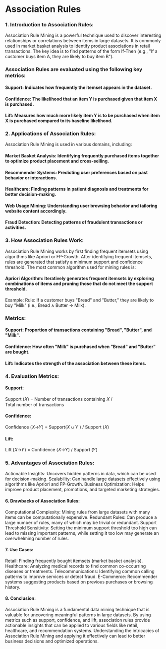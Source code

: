 # Association Rules
### 1. Introduction to Association Rules:
Association Rule Mining is a powerful technique used to discover interesting relationships or correlations between items in large datasets. It is commonly used in market basket analysis to identify product associations in retail transactions. The key idea is to find patterns of the form If-Then (e.g., "If a customer buys item A, they are likely to buy item B").

### Association Rules are evaluated using the following key metrics:

#### Support: Indicates how frequently the itemset appears in the dataset.
#### Confidence: The likelihood that an item Y is purchased given that item X is purchased.
#### Lift: Measures how much more likely item Y is to be purchased when item X is purchased compared to its baseline likelihood.

### 2. Applications of Association Rules:
Association Rule Mining is used in various domains, including:

#### Market Basket Analysis: Identifying frequently purchased items together to optimize product placement and cross-selling.
#### Recommender Systems: Predicting user preferences based on past behavior or interactions.
#### Healthcare: Finding patterns in patient diagnosis and treatments for better decision-making.
#### Web Usage Mining: Understanding user browsing behavior and tailoring website content accordingly.
#### Fraud Detection: Detecting patterns of fraudulent transactions or activities.
### 3. How Association Rules Work:
Association Rule Mining works by first finding frequent itemsets using algorithms like Apriori or FP-Growth. After identifying frequent itemsets, rules are generated that satisfy a minimum support and confidence threshold. The most common algorithm used for mining rules is:

#### Apriori Algorithm: Iteratively generates frequent itemsets by exploring combinations of items and pruning those that do not meet the support threshold.
Example:
Rule: If a customer buys "Bread" and "Butter," they are likely to buy "Milk" (i.e., Bread ∧ Butter → Milk).

### Metrics:
#### Support: Proportion of transactions containing "Bread", "Butter", and "Milk".
#### Confidence: How often "Milk" is purchased when "Bread" and "Butter" are bought.
#### Lift: Indicates the strength of the association between these items.

### 4. Evaluation Metrics:
#### Support:
Support (𝑋) = Number of transactions containing 𝑋 / Total number of transactions
 
#### Confidence:
Confidence (𝑋→𝑌) = Support(𝑋 ∪ 𝑌 ) / Support (𝑋)
 
#### Lift:
Lift (𝑋→𝑌) = Confidence (𝑋→𝑌) / Support (𝑌)

### 5. Advantages of Association Rules:
Actionable Insights: Uncovers hidden patterns in data, which can be used for decision-making.
Scalability: Can handle large datasets effectively using algorithms like Apriori and FP-Growth.
Business Optimization: Helps improve product placement, promotions, and targeted marketing strategies.
#### 6. Drawbacks of Association Rules:
Computational Complexity: Mining rules from large datasets with many items can be computationally expensive.
Redundant Rules: Can produce a large number of rules, many of which may be trivial or redundant.
Support Threshold Sensitivity: Setting the minimum support threshold too high can lead to missing important patterns, while setting it too low may generate an overwhelming number of rules.
#### 7. Use Cases:
Retail: Finding frequently bought itemsets (market basket analysis).
Healthcare: Analyzing medical records to find common co-occurring diseases or treatments.
Telecommunications: Identifying common calling patterns to improve services or detect fraud.
E-Commerce: Recommender systems suggesting products based on previous purchases or browsing history.
#### 8. Conclusion:
Association Rule Mining is a fundamental data mining technique that is valuable for uncovering meaningful patterns in large datasets. By using metrics such as support, confidence, and lift, association rules provide actionable insights that can be applied to various fields like retail, healthcare, and recommendation systems. Understanding the intricacies of Association Rule Mining and applying it effectively can lead to better business decisions and optimized operations.
